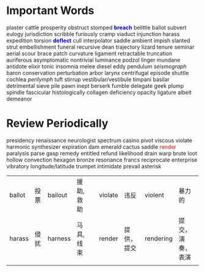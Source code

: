 # Important Words 
plaster cattle prosperity obstruct stomped <b><mark style="background: transparent; color: blue">breach</mark></b> belittle ballot subvert eulogy jurisdiction scribble furiously cramp viaduct injunction harass expedition torsion <b><mark style="background: transparent; color: blue">deflect</mark></b> cull interpolator saddle ambient impish slanted strut embellishment funeral recursive dean trajectory lizard tenure seminar aerial scour brace patch curvature ligament retractable truncation auriferous asymptomatic nontrivial luminance podzol <mark style="background: transparent; color: red"></mark> linger mundane antidote elixir tonic insomnia melee diesel eddy pendulum *seismograph* baron conservation perturbation arbor larynx centrifugal episode shuttle cochlea *perilymph* tuft stirrup vestibular/vestibule timpani basilar detrimental sieve pile pawn inept berserk fumble delegate geek plump spindle fascicular histologically collagen deficiency opacity ligature albeit demeanor 


# Review Periodically 
presidency renaissance neurologist spectrum casino pivot viscous violate harmonic synthesizer expiration dam emerald cactus saddle <mark style="background: transparent; color: red">render</mark> paralysis parse gasp remedy entitled refund likelihood drain warp brute loot hollow convection hexagon bronze resonance francs reciprocate enterprise vibratory longitude/latitude trumpet intimidate prevail asterisk



|  |  |  |  |  |  |  |  |  |
| ---- | ---- | ---- | ---- | ---- | ---- | ---- | ---- | ---- |
| ballot | 投票 | bailout | 援助, 救助 |  | violate | 违反 | violent | 暴力的 |
| harass | 侵扰 | harness | 马具, 线束 |  | render | 提供， 提交 | rendering  | 提交， 演奏， 表演 |
|  |  |  |  |  |  |  |  |  |